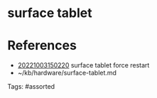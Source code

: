 # surface tablet

# References
- [20221003150220](/zet/20221003150220/README.md) surface tablet force restart
- ~/kb/hardware/surface-tablet.md

Tags:
    #assorted
